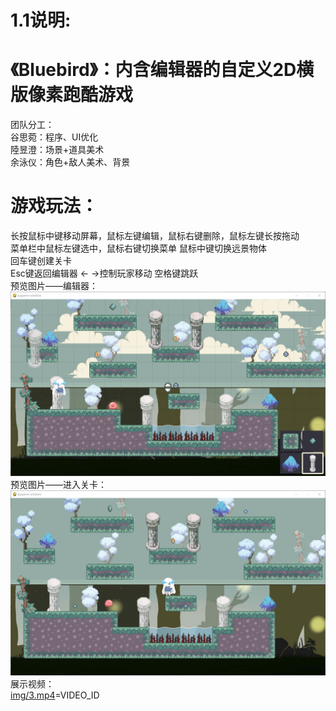 #  1.1说明:<br>
#  《Bluebird》：内含编辑器的自定义2D横版像素跑酷游戏<br>
团队分工：<br>
谷思菀：程序、UI优化<br>
陸昱澄：场景+道具美术<br>
余泳仪：角色+敌人美术、背景<br>
#  游戏玩法：<br>
长按鼠标中键移动屏幕，鼠标左键编辑，鼠标右键删除，鼠标左键长按拖动<br>
菜单栏中鼠标左键选中，鼠标右键切换菜单 鼠标中键切换远景物体 <br>
回车键创建关卡<br> 
Esc键返回编辑器 ← →控制玩家移动 空格键跳跃<br>
预览图片——编辑器：<br>
![image](img/1.png)
预览图片——进入关卡：<br>
![image](img/2.png)
展示视频：<br>
[img/3.mp4](https://github.com/baimu31/BlueBird/raw/master/img/3.mp4)=VIDEO_ID
